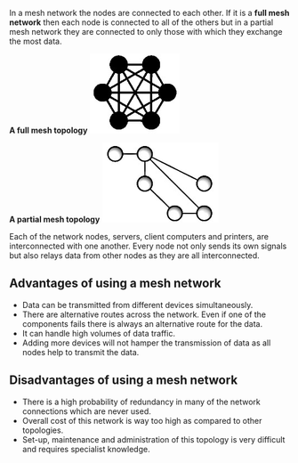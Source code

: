 In a mesh network the nodes are connected to each other.
If it is a **full mesh network** then each node is connected to all of the others but in a partial mesh network they are connected to only those with which they exchange the most data.

**A full mesh topology**
![](.guides/img/fullmesh.png)

**A partial mesh topology**
![](.guides/img/partialmesh.png)

Each of the network nodes, servers, client computers and printers, are interconnected with one another. 
Every node not only sends its own signals but also relays data from other nodes as they are all interconnected.

## Advantages of using a mesh network

- Data can be transmitted from different devices simultaneously.
- There are alternative routes across the network. Even if one of the components fails there is always an alternative route for the data.
- It can handle high volumes of data traffic.
- Adding more devices will not hamper the transmission of data as all nodes help to transmit the data.

## Disadvantages of using a mesh network

- There is a high probability of redundancy in many of the network connections which are never used.
- Overall cost of this network is way too high as compared to other topologies. 
- Set-up, maintenance and administration of this topology is very difficult and requires specialist knowledge.